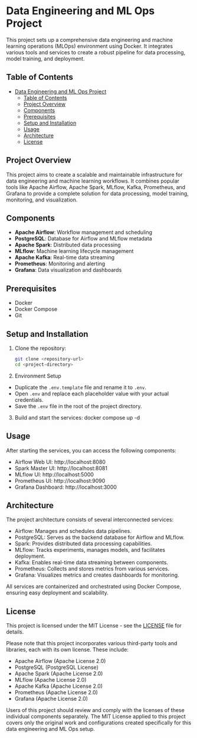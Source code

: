 
# Data Engineering and ML Ops Project

This project sets up a comprehensive data engineering and machine learning operations (MLOps) environment using Docker. It integrates various tools and services to create a robust pipeline for data processing, model training, and deployment.

## Table of Contents

- [Data Engineering and ML Ops Project](#data-engineering-and-ml-ops-project)
  - [Table of Contents](#table-of-contents)
  - [Project Overview](#project-overview)
  - [Components](#components)
  - [Prerequisites](#prerequisites)
  - [Setup and Installation](#setup-and-installation)
  - [Usage](#usage)
  - [Architecture](#architecture)
  - [License](#license)

## Project Overview

This project aims to create a scalable and maintainable infrastructure for data engineering and machine learning workflows. It combines popular tools like Apache Airflow, Apache Spark, MLflow, Kafka, Prometheus, and Grafana to provide a complete solution for data processing, model training, monitoring, and visualization.

## Components

- **Apache Airflow**: Workflow management and scheduling
- **PostgreSQL**: Database for Airflow and MLflow metadata
- **Apache Spark**: Distributed data processing
- **MLflow**: Machine learning lifecycle management
- **Apache Kafka**: Real-time data streaming
- **Prometheus**: Monitoring and alerting
- **Grafana**: Data visualization and dashboards

## Prerequisites

- Docker
- Docker Compose
- Git

## Setup and Installation

1. Clone the repository:
   ```bash
   git clone <repository-url>
   cd <project-directory>

2. Environment Setup
- Duplicate the `.env.template` file and rename it to `.env`.
- Open `.env` and replace each placeholder value with your actual credentials.
- Save the `.env` file in the root of the project directory.


3. Build and start the services:
docker compose up -d


## Usage

After starting the services, you can access the following components:

* Airflow Web UI: http://localhost:8080
* Spark Master UI: http://localhost:8081
* MLflow UI: http://localhost:5000
* Prometheus UI: http://localhost:9090
* Grafana Dashboard: http://localhost:3000

## Architecture

The project architecture consists of several interconnected services:

- Airflow: Manages and schedules data pipelines.
- PostgreSQL: Serves as the backend database for Airflow and MLflow.
- Spark: Provides distributed data processing capabilities.
- MLflow: Tracks experiments, manages models, and facilitates deployment.
- Kafka: Enables real-time data streaming between components.
- Prometheus: Collects and stores metrics from various services.
- Grafana: Visualizes metrics and creates dashboards for monitoring.
  
All services are containerized and orchestrated using Docker Compose, ensuring easy deployment and scalability.

## License

This project is licensed under the MIT License - see the [LICENSE](LICENSE) file for details.

Please note that this project incorporates various third-party tools and libraries, each with its own license. These include:

- Apache Airflow (Apache License 2.0)
- PostgreSQL (PostgreSQL License)
- Apache Spark (Apache License 2.0)
- MLflow (Apache License 2.0)
- Apache Kafka (Apache License 2.0)
- Prometheus (Apache License 2.0)
- Grafana (Apache License 2.0)

Users of this project should review and comply with the licenses of these individual components separately. The MIT License applied to this project covers only the original work and configurations created specifically for this data engineering and ML Ops setup.
